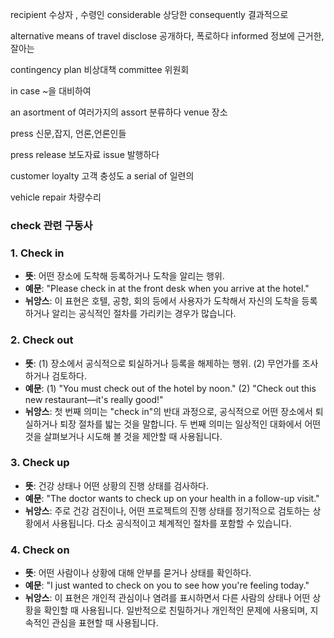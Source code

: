 recipient 수상자 , 수령인
considerable 상당한
consequently 결과적으로

alternative means of travel
disclose 공개하다, 폭로하다
informed 정보에 근거한, 잘아는

contingency plan 비상대책
committee 위원회

in case ~을 대비하여

an asortment of 여러가지의
assort 분류하다
venue 장소

press 신문,잡지, 언론,언론인들

press release 보도자료
issue 발행하다

customer loyalty 고객 충성도
a serial of 일련의

vehicle repair 차량수리

### check 관련 구동사

### 1. Check in

- **뜻**: 어떤 장소에 도착해 등록하거나 도착을 알리는 행위.
- **예문**: "Please check in at the front desk when you arrive at the hotel."
- **뉘앙스**: 이 표현은 호텔, 공항, 회의 등에서 사용자가 도착해서 자신의 도착을 등록하거나 알리는 공식적인 절차를 가리키는 경우가 많습니다.

### 2. Check out

- **뜻**: (1) 장소에서 공식적으로 퇴실하거나 등록을 해제하는 행위. (2) 무언가를 조사하거나 검토하다.
- **예문**: (1) "You must check out of the hotel by noon." (2) "Check out this new restaurant—it's really good!"
- **뉘앙스**: 첫 번째 의미는 "check in"의 반대 과정으로, 공식적으로 어떤 장소에서 퇴실하거나 퇴장 절차를 밟는 것을 말합니다. 두 번째 의미는 일상적인 대화에서 어떤 것을 살펴보거나 시도해 볼 것을 제안할 때 사용됩니다.

### 3. Check up

- **뜻**: 건강 상태나 어떤 상황의 진행 상태를 검사하다.
- **예문**: "The doctor wants to check up on your health in a follow-up visit."
- **뉘앙스**: 주로 건강 검진이나, 어떤 프로젝트의 진행 상태를 정기적으로 검토하는 상황에서 사용됩니다. 다소 공식적이고 체계적인 절차를 포함할 수 있습니다.

### 4. Check on

- **뜻**: 어떤 사람이나 상황에 대해 안부를 묻거나 상태를 확인하다.
- **예문**: "I just wanted to check on you to see how you're feeling today."
- **뉘앙스**: 이 표현은 개인적 관심이나 염려를 표시하면서 다른 사람의 상태나 어떤 상황을 확인할 때 사용됩니다. 일반적으로 친밀하거나 개인적인 문제에 사용되며, 지속적인 관심을 표현할 때 사용됩니다.